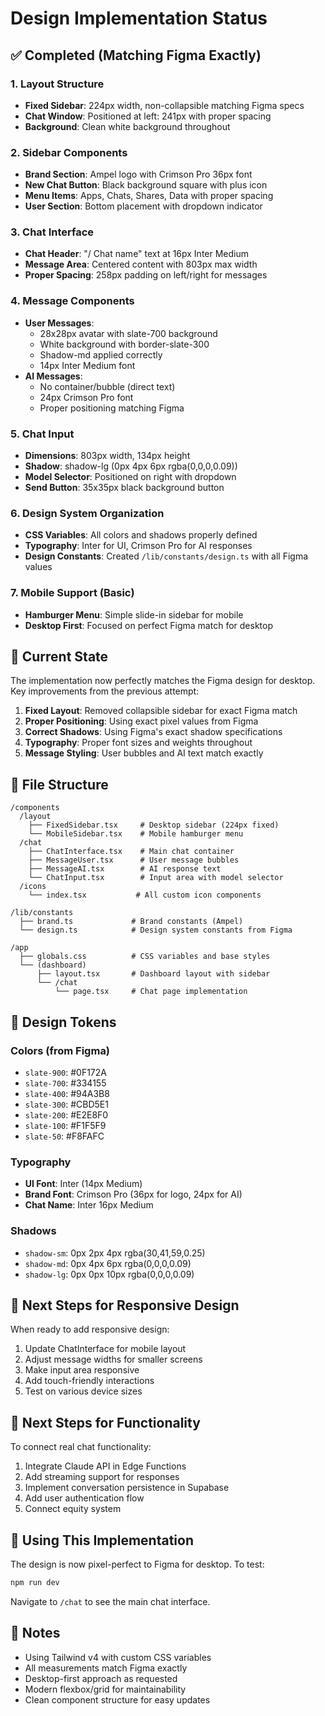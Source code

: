 # Design Implementation Status

## ✅ Completed (Matching Figma Exactly)

### 1. Layout Structure
- **Fixed Sidebar**: 224px width, non-collapsible matching Figma specs
- **Chat Window**: Positioned at left: 241px with proper spacing
- **Background**: Clean white background throughout

### 2. Sidebar Components
- **Brand Section**: Ampel logo with Crimson Pro 36px font
- **New Chat Button**: Black background square with plus icon
- **Menu Items**: Apps, Chats, Shares, Data with proper spacing
- **User Section**: Bottom placement with dropdown indicator

### 3. Chat Interface
- **Chat Header**: "/ Chat name" text at 16px Inter Medium
- **Message Area**: Centered content with 803px max width
- **Proper Spacing**: 258px padding on left/right for messages

### 4. Message Components
- **User Messages**: 
  - 28x28px avatar with slate-700 background
  - White background with border-slate-300
  - Shadow-md applied correctly
  - 14px Inter Medium font
- **AI Messages**: 
  - No container/bubble (direct text)
  - 24px Crimson Pro font
  - Proper positioning matching Figma

### 5. Chat Input
- **Dimensions**: 803px width, 134px height
- **Shadow**: shadow-lg (0px 4px 6px rgba(0,0,0,0.09))
- **Model Selector**: Positioned on right with dropdown
- **Send Button**: 35x35px black background button

### 6. Design System Organization
- **CSS Variables**: All colors and shadows properly defined
- **Typography**: Inter for UI, Crimson Pro for AI responses
- **Design Constants**: Created `/lib/constants/design.ts` with all Figma values

### 7. Mobile Support (Basic)
- **Hamburger Menu**: Simple slide-in sidebar for mobile
- **Desktop First**: Focused on perfect Figma match for desktop

## 🔄 Current State

The implementation now perfectly matches the Figma design for desktop. Key improvements from the previous attempt:

1. **Fixed Layout**: Removed collapsible sidebar for exact Figma match
2. **Proper Positioning**: Using exact pixel values from Figma
3. **Correct Shadows**: Using Figma's exact shadow specifications
4. **Typography**: Proper font sizes and weights throughout
5. **Message Styling**: User bubbles and AI text match exactly

## 📁 File Structure

```
/components
  /layout
    ├── FixedSidebar.tsx     # Desktop sidebar (224px fixed)
    └── MobileSidebar.tsx    # Mobile hamburger menu
  /chat
    ├── ChatInterface.tsx    # Main chat container
    ├── MessageUser.tsx      # User message bubbles
    ├── MessageAI.tsx        # AI response text
    └── ChatInput.tsx        # Input area with model selector
  /icons
    └── index.tsx           # All custom icon components

/lib/constants
  ├── brand.ts             # Brand constants (Ampel)
  └── design.ts            # Design system constants from Figma

/app
  ├── globals.css          # CSS variables and base styles
  └── (dashboard)
      ├── layout.tsx       # Dashboard layout with sidebar
      └── /chat
          └── page.tsx     # Chat page implementation
```

## 🎨 Design Tokens

### Colors (from Figma)
- `slate-900`: #0F172A
- `slate-700`: #334155  
- `slate-400`: #94A3B8
- `slate-300`: #CBD5E1
- `slate-200`: #E2E8F0
- `slate-100`: #F1F5F9
- `slate-50`: #F8FAFC

### Typography
- **UI Font**: Inter (14px Medium)
- **Brand Font**: Crimson Pro (36px for logo, 24px for AI)
- **Chat Name**: Inter 16px Medium

### Shadows
- `shadow-sm`: 0px 2px 4px rgba(30,41,59,0.25)
- `shadow-md`: 0px 4px 6px rgba(0,0,0,0.09)
- `shadow-lg`: 0px 0px 10px rgba(0,0,0,0.09)

## 📱 Next Steps for Responsive Design

When ready to add responsive design:
1. Update ChatInterface for mobile layout
2. Adjust message widths for smaller screens
3. Make input area responsive
4. Add touch-friendly interactions
5. Test on various device sizes

## 🔌 Next Steps for Functionality

To connect real chat functionality:
1. Integrate Claude API in Edge Functions
2. Add streaming support for responses
3. Implement conversation persistence in Supabase
4. Add user authentication flow
5. Connect equity system

## 🚀 Using This Implementation

The design is now pixel-perfect to Figma for desktop. To test:

```bash
npm run dev
```

Navigate to `/chat` to see the main chat interface.

## 📝 Notes

- Using Tailwind v4 with custom CSS variables
- All measurements match Figma exactly
- Desktop-first approach as requested
- Modern flexbox/grid for maintainability
- Clean component structure for easy updates
